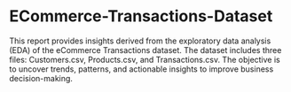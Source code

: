 # ECommerce-Transactions-Dataset
This report provides insights derived from the exploratory data analysis (EDA) of the  eCommerce Transactions dataset. The dataset includes three files: Customers.csv,  Products.csv, and Transactions.csv. The objective is to uncover trends, patterns, and  actionable insights to improve business decision-making.
